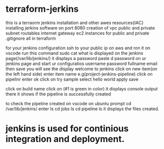 # terraform-jerkins
this is a terraorm jenkins installation and other awes resources{IAC}
installing jerkins software on port 8080
creation of vpc
public and private subnet
routables
internet gateway
ec2 instances for public and private
.gitignore
all in terraform

for your jenkins configuration
ssh to your public ip on aws and ron it on vscode
run this command
sudo cat what is displayed on the jenkins page(/var/lib/jenkins/)
it displays a password
paste d password on ur jenkins page and start ur configuratios
username
password
fullname
email
then save
you will see the display welcome to jenkins
click on new item(on the left hand side)
enter item name e.g(project-jenkins-pipeline)
click on pipelinr
enter ok
click on try sample
select hello world
apply
save

click on build name
click on (#1 is green in color)
it displays console output
there it shows if the pipeline is successfully created

to check the pipeline created on vscode
on ubuntu prompt
cd /var/lib/jenkins/
enter
ls
cd jobs
ls
cd pipeline
ls
it displays the files created.

# jenkins is used for continious integration and deployment.
